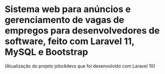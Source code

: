 # Sistema web para anúncios e gerenciamento de vagas de empregos para desenvolvedores de software, feito com Laravel 11, MySQL e Bootstrap

(Atualização do projeto jobs4devs que foi desenvolvido com Laravel 10)
